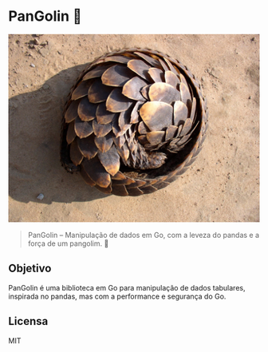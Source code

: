 # PanGolin 🐾

![image](.\img\pangolim.jpg)

> PanGolin – Manipulação de dados em Go, com a leveza do pandas e a força de um pangolim. 🐾

## Objetivo

PanGolin é uma biblioteca em Go para manipulação de dados tabulares, inspirada no pandas, mas com a performance e segurança do Go.

## Licensa

MIT
